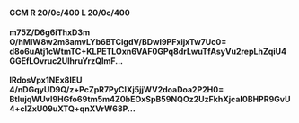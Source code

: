 #### GCM R 20/0c/400 L 20/0c/400
**m75Z/D6g6iThxD3m**<br/>**O/hMIW8w2m8amvLYb6BTCigdV/BDwl9PFxijxTw7Uc0=**<br/>**d8o6uAtj1cWtmTC+KLPETLOxn6VAF0GPq8drLwuTfAsyVu2repLhZqiU4GGEfLOvruc2UlhruYrzQlmF...**<br/><br/>
**lRdosVpx1NEx8IEU**<br/>**4/nDGqyUD9Q/z+PcZpR7PyCIXj5jjWV2doaDoa2P2H0=**<br/>**BtlujqWUvI9HGfo69tm5m4Z0bEOxSpB59NQOz2UzFkhXjcaI0BHPR9GvU4+cIZxU09uXTQ+qnXVrW68P...**